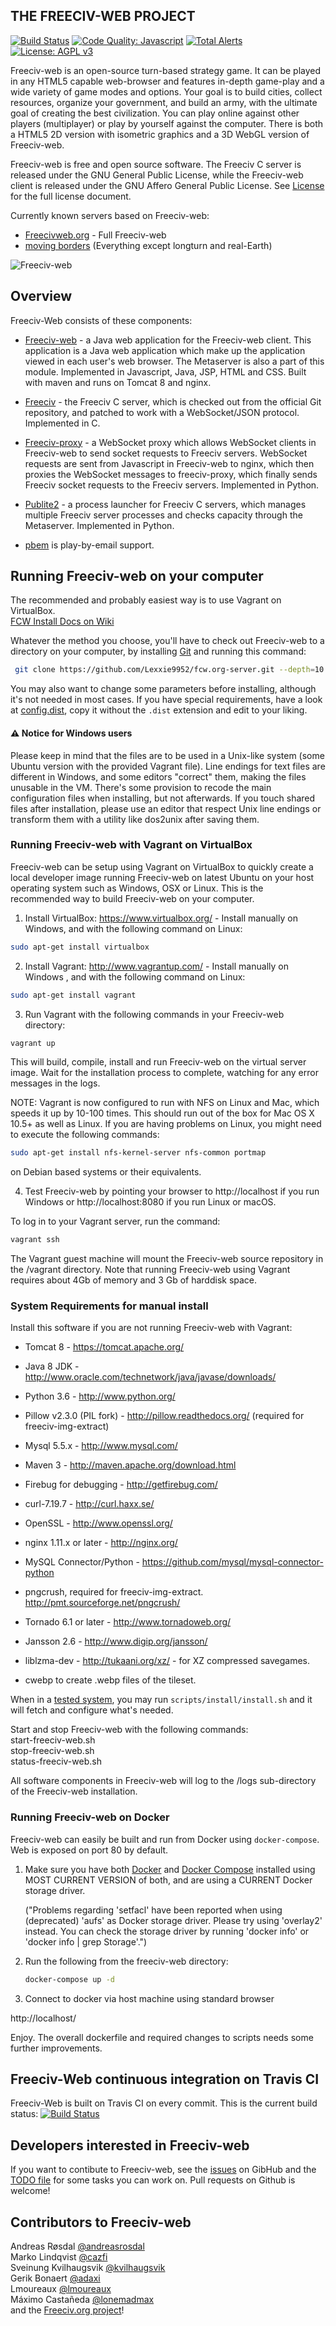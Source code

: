 THE FREECIV-WEB PROJECT
-----------------------

[![Build Status](https://github.com/Lexxie9952/fcw.org-server/workflows/continuous%20integration/badge.svg)](https://github.com/Lexxie9952/fcw.org-server/actions?query=workflow%3A%22continuous+integration%22)
[![Code Quality: Javascript](https://img.shields.io/lgtm/grade/javascript/g/freeciv/freeciv-web.svg?logo=lgtm&logoWidth=18)](https://lgtm.com/projects/g/freeciv/freeciv-web/context:javascript)
[![Total Alerts](https://img.shields.io/lgtm/alerts/g/freeciv/freeciv-web.svg?logo=lgtm&logoWidth=18)](https://lgtm.com/projects/g/freeciv/freeciv-web/alerts) [![License: AGPL v3](https://img.shields.io/badge/License-AGPL%20v3-blue.svg)](https://www.gnu.org/licenses/agpl-3.0)

Freeciv-web is an open-source turn-based strategy game. It can be played in any HTML5 capable web-browser and features in-depth game-play and a wide variety of game modes and options. Your goal is to build cities, collect resources, organize your government, and build an army, with the ultimate goal of creating the best civilization. You can play online against other players (multiplayer) or play by yourself against the computer. There is both a HTML5 2D version with isometric graphics and a 3D WebGL version of Freeciv-web. 

Freeciv-web is free and open source software. The Freeciv C server is released under the GNU General Public License, while the Freeciv-web client is released
under the GNU Affero General Public License. See [License](LICENSE.txt) for the full license document.

Currently known servers based on Freeciv-web:
- [Freecivweb.org](https://www.freecivweb.org) - Full Freeciv-web
- [moving borders](https://fcw.movingborders.es) (Everything except longturn and real-Earth)

![Freeciv-web](https://raw.githubusercontent.com/Lexxie9952/fcw.org-server/master/fcw-2021.png "Freeciv-web screenshot")


Overview
--------

Freeciv-Web consists of these components:

* [Freeciv-web](freeciv-web) - a Java web application for the Freeciv-web client.
  This application is a Java web application which make up the application
  viewed in each user's web browser. The Metaserver is also a part of this module.
  Implemented in Javascript, Java, JSP, HTML and CSS. Built with maven and runs 
  on Tomcat 8 and nginx.

* [Freeciv](freeciv) - the Freeciv C server, which is checked out from the official
  Git repository, and patched to work with a WebSocket/JSON protocol. Implemented in C.

* [Freeciv-proxy](freeciv-proxy) - a WebSocket proxy which allows WebSocket clients in Freeciv-web
  to send socket requests to Freeciv servers. WebSocket requests are sent from Javascript 
  in Freeciv-web to nginx, which then proxies the WebSocket messages to freeciv-proxy, 
  which finally sends Freeciv socket requests to the Freeciv servers. Implemented in Python.

* [Publite2](publite2) - a process launcher for Freeciv C servers, which manages
  multiple Freeciv server processes and checks capacity through the Metaserver. 
  Implemented in Python.

* [pbem](pbem) is play-by-email support. 

Running Freeciv-web on your computer
------------------------------------
The recommended and probably easiest way is to use Vagrant on VirtualBox.  
[FCW Install Docs on Wiki](https://freecivweb.fandom.com/wiki/Freeciv-web_FCW_Install)  

Whatever the method you choose, you'll have to check out Freeciv-web to a
directory on your computer, by installing [Git](http://git-scm.com/) and
running this command:
 ```bash
  git clone https://github.com/Lexxie9952/fcw.org-server.git --depth=10
 ```

You may also want to change some parameters before installing, although
it's not needed in most cases. If you have special requirements, have a look
at [config.dist](config/config.dist),
copy it without the `.dist` extension and edit to your liking.

#### :warning: Notice for Windows users

Please keep in mind that the files are to be used in a Unix-like system
(some Ubuntu version with the provided Vagrant file).
Line endings for text files are different in Windows, and some editors
"correct" them, making the files unusable in the VM.
There's some provision to recode the main configuration files when installing,
but not afterwards. If you touch shared files after installation, please use
an editor that respect Unix line endings or transform them with a utility
like dos2unix after saving them.

### Running Freeciv-web with Vagrant on VirtualBox

Freeciv-web can be setup using Vagrant on VirtualBox to quickly create a 
local developer image running Freeciv-web on latest Ubuntu on your host
operating system such as Windows, OSX or Linux. 
This is the recommended way to build Freeciv-web on your computer.

1. Install VirtualBox: https://www.virtualbox.org/ - Install manually on Windows, and with the following command on Linux:
 ```bash
sudo apt-get install virtualbox
 ```

2. Install Vagrant: http://www.vagrantup.com/ - Install manually on Windows
, and with the following command on Linux:
 ```bash
sudo apt-get install vagrant
 ```

3. Run Vagrant with the following commands in your Freeciv-web directory:
 ```bash
 vagrant up
 ```

  This will build, compile, install and run Freeciv-web on the virtual server image. Wait for the installation process to complete, watching for any error messages in the logs.
  
  NOTE:
  Vagrant is now configured to run with NFS on Linux and Mac, which speeds it up by 10-100 times. This should run 
  out of the box for Mac OS X 10.5+ as well as Linux. If you are having problems on Linux, you might need to execute
  the following commands:
  ```bash
 sudo apt-get install nfs-kernel-server nfs-common portmap
  ```
  on Debian based systems or their equivalents.
  
4. Test Freeciv-web by pointing your browser to http://localhost if you run Windows or http://localhost:8080 if you run Linux or macOS.

To log in to your Vagrant server, run the command: 
 ```bash
 vagrant ssh
 ```

The Vagrant guest machine will mount the Freeciv-web source repository in the /vagrant directory.
Note that running Freeciv-web using Vagrant requires about 4Gb of memory
and 3 Gb of harddisk space.

### System Requirements for manual install

Install this software if you are not running Freeciv-web with Vagrant:

- Tomcat 8 - https://tomcat.apache.org/ 

- Java 8 JDK - http://www.oracle.com/technetwork/java/javase/downloads/ 

- Python 3.6 - http://www.python.org/

- Pillow v2.3.0 (PIL fork) - http://pillow.readthedocs.org/
  (required for freeciv-img-extract)

- Mysql 5.5.x - http://www.mysql.com/

- Maven 3 - http://maven.apache.org/download.html

- Firebug for debugging - http://getfirebug.com/

- curl-7.19.7 - http://curl.haxx.se/

- OpenSSL - http://www.openssl.org/

- nginx 1.11.x or later - http://nginx.org/

- MySQL Connector/Python - https://github.com/mysql/mysql-connector-python

- pngcrush, required for freeciv-img-extract.  http://pmt.sourceforge.net/pngcrush/

- Tornado 6.1 or later - http://www.tornadoweb.org/

- Jansson 2.6 - http://www.digip.org/jansson/

- liblzma-dev - http://tukaani.org/xz/ - for XZ compressed savegames.

- cwebp to create .webp files of the tileset.


When in a [tested system](scripts/install/systems),
you may run `scripts/install/install.sh` and it will fetch and configure what's needed.

Start and stop Freeciv-web with the following commands:  
  start-freeciv-web.sh  
  stop-freeciv-web.sh  
  status-freeciv-web.sh

All software components in Freeciv-web will log to the /logs sub-directory of the Freeciv-web installation.


### Running Freeciv-web on Docker

Freeciv-web can easily be built and run from Docker using `docker-compose`. Web is exposed on port 80 by default.

 1. Make sure you have both [Docker](https://www.docker.com/get-started) and [Docker Compose](https://docs.docker.com/compose/install/) installed using MOST CURRENT VERSION of both, and are using a CURRENT Docker storage driver. 
 
    ("Problems regarding 'setfacl' have been reported when using (deprecated) 'aufs' as Docker storage driver. Please try using 'overlay2' instead. You can check the storage driver by running 'docker info' or 'docker info | grep Storage'.")

 2. Run the following from the freeciv-web directory:

    ```sh
    docker-compose up -d
    ```

 3. Connect to docker via host machine using standard browser

http://localhost/

Enjoy. The overall dockerfile and required changes to scripts needs some further improvements.

Freeciv-Web continuous integration on Travis CI 
-----------------------------------------------
Freeciv-Web is built on Travis CI on every commit. This is the current build status: [![Build Status](https://api.travis-ci.org/freeciv/freeciv-web.png)](https://travis-ci.org/freeciv/freeciv-web)

Developers interested in Freeciv-web
------------------------------------

If you want to contibute to Freeciv-web, see the [issues](https://github.com/freeciv/freeciv-web/issues) on GibHub and the [TODO file](TODO.md) for 
some tasks you can work on. Pull requests on Github is welcome! 
  

Contributors to Freeciv-web
---------------------------
Andreas Røsdal  [@andreasrosdal](https://github.com/andreasrosdal)  
Marko Lindqvist [@cazfi](https://github.com/cazfi)  
Sveinung Kvilhaugsvik [@kvilhaugsvik](https://github.com/kvilhaugsvik)  
Gerik Bonaert [@adaxi](https://github.com/adaxi)  
Lmoureaux [@lmoureaux](https://github.com/lmoureaux)  
Máximo Castañeda [@lonemadmax](https://github.com/lonemadmax)  
and the [Freeciv.org project](http://freeciv.wikia.com/wiki/People)!

